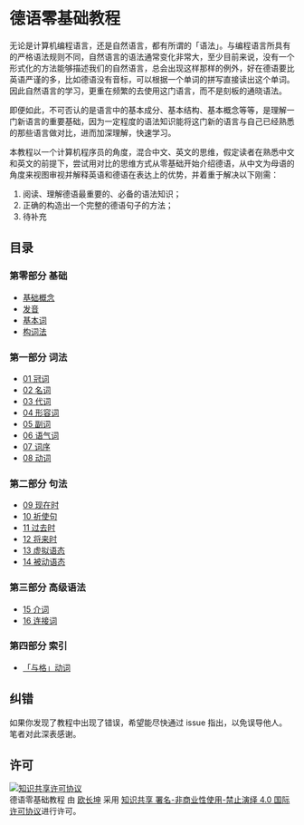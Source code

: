 # 德语零基础教程

无论是计算机编程语言，还是自然语言，都有所谓的「语法」。与编程语言所具有的严格语法规则不同，自然语言的语法通常变化非常大，至少目前来说，没有一个形式化的方法能够描述我们的自然语言，总会出现这样那样的例外，好在德语要比英语严谨的多，比如德语没有音标，可以根据一个单词的拼写直接读出这个单词。因此自然语言的学习，更重在频繁的去使用这门语言，而不是刻板的通晓语法。

即便如此，不可否认的是语言中的基本成分、基本结构、基本概念等等，是理解一门新语言的重要基础，因为一定程度的语法知识能将这门新的语言与自己已经熟悉的那些语言做对比，进而加深理解，快速学习。

本教程以一个计算机程序员的角度，混合中文、英文的思维，假定读者在熟悉中文和英文的前提下，尝试用对比的思维方式从零基础开始介绍德语，从中文为母语的角度来视图审视并解释英语和德语在表达上的优势，并着重于解决以下刚需：

1. 阅读、理解德语最重要的、必备的语法知识；
2. 正确的构造出一个完整的德语句子的方法；
3. 待补充

## 目录

### 第零部分 基础

- [基础概念](basis.md)
- [发音](pronounciation.md)
- [基本词](base.md)
- [构词法](formation.md)

### 第一部分 词法

- [01 冠词](grammar/articles.md)
- [02 名词](grammar/nouns.md)
- [03 代词](grammar/pronouns.md)
- [04 形容词](grammar/adjectives.md)
- [05 副词](grammar/advers.md)
- [06 语气词](grammar/modal.md)
- [07 词序](grammar/order.md)
- [08 动词](grammar/verbs.md)

### 第二部分 句法

- [09 现在时](grammar/present.md)
- [10 祈使句](grammar/imperative.md)
- [11 过去时](grammar/past.md)
- [12 将来时](grammar/future.md)
- [13 虚拟语态](grammar/subjunctive.md)
- [14 被动语态](grammar/passive.md)

### 第三部分 高级语法

- [15 介词](grammar/prepositions.md)
- [16 连接词](grammar/linkers.md)

### 第四部分 索引

- [「与格」动词](wordlist/dative-verbs.md)



## 纠错

如果你发现了教程中出现了错误，希望能尽快通过 issue 指出，以免误导他人。笔者对此深表感谢。

## 许可

<a rel="license" href="http://creativecommons.org/licenses/by-nc-nd/4.0/"><img alt="知识共享许可协议" style="border-width:0" src="https://i.creativecommons.org/l/by-nc-nd/4.0/88x31.png" /></a><br /><span xmlns:dct="http://purl.org/dc/terms/" href="http://purl.org/dc/dcmitype/Text" property="dct:title" rel="dct:type">德语零基础教程</span> 由 <a xmlns:cc="http://creativecommons.org/ns#" href="https://changkun.us/" property="cc:attributionName" rel="cc:attributionURL">欧长坤</a> 采用 <a rel="license" href="http://creativecommons.org/licenses/by-nc-nd/4.0/">知识共享 署名-非商业性使用-禁止演绎 4.0 国际 许可协议</a>进行许可。